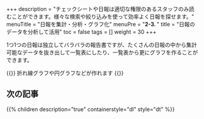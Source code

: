 +++
description = "チェックシートや日報は適切な権限のあるスタッフのみ読むことができます。様々な検索や絞り込みを使って効率よく日報を探せます。"
menuTitle = "日報を集計・分析・グラフ化"
menuPre = "<b>2-3. </b>"
title = "日報のデータを分析して活用"
toc = false
tags = []
weight = 30
+++

1つ1つの日報は独立してバラバラの報告書ですが、たくさんの日報の中から集計可能なデータを抜き出して一覧表にしたり、一覧表から更にグラフを作ることができます。

{{<alice pos="right" icon="here">}}
折れ線グラフや円グラフなどが作れます
{{</alice>}}

## 次の記事

{{% children description="true" containerstyle="dl" style="dt" %}}
